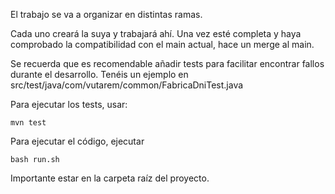 El trabajo se va a organizar en distintas ramas.

Cada uno creará la suya y trabajará ahí. Una vez esté completa y haya comprobado la compatibilidad con el main actual, hace un merge al main.

Se recuerda que es recomendable añadir tests para facilitar encontrar fallos durante el desarrollo. Tenéis un ejemplo en src/test/java/com/vutarem/common/FabricaDniTest.java

Para ejecutar los tests, usar:
```
mvn test
```

Para ejecutar el código, ejecutar
```
bash run.sh
```
Importante estar en la carpeta raíz del proyecto.